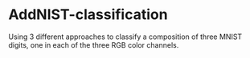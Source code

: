# AddNIST-classification
Using 3 different approaches to classify a composition of three MNIST digits, one in each of the three RGB color channels.
